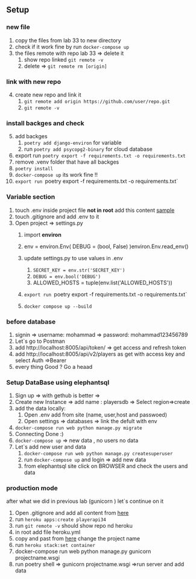 ## Setup 

### new file 
1. copy the files from lab 33 to new directory
2. check if it work fine by run `docker-compose up `
3. the files remote with repo lab 33 => delete it 
   1. show repo linked `git remote -v` 
   2. delete => `git remote rm [origin]`
### link with new repo 
4. create new repo and link it  
   1. `git remote add origin https://github.com/user/repo.git`
   2. `git remote -v`
### install backges and check  
5. add backges
   1. `poetry add django-environ` for variable 
   2. run `poetry add psycopg2-binary` for cloud database
6. export run `poetry export -f requirements.txt -o requirements.txt`
7. remove .venv folder that have all backges 
8. `poetry install` 
9. `docker-compose up` its work fine !!
10. `export run `poetry export -f requirements.txt -o requirements.txt`
### Variable section
1. touch .env inside project file **not in root** add this content [sample](https://github.com/codefellows/python-401-api-quickstart/blob/main/project/.env.sample)
2. touch .gitignore and add .env to it
3. Open project => settings.py 
   1. import **environ** 
   2. env = environ.Env(
    DEBUG = (bool, False)
)environ.Env.read_env()

    3. update settings.py to use values in .env
       1.  `SECRET_KEY = env.str('SECRET_KEY')`
       2.  `DEBUG = env.bool('DEBUG')`
       3.  ALLOWED_HOSTS = tuple(env.list('ALLOWED_HOSTS'))

    4. `export run `poetry export -f requirements.txt -o requirements.txt`
    5. `docker compose up --build` 
### before database
1. signin => username: mohammad => password: mohammad123456789
2. Let`s go to Postman
3. add http://localhost:8005/api/token/ => get access and refresh token
4. add http://localhost:8005/api/v2/players as get with access key and select Auth =>Bearer 
5. every thing Good ? Go a heaad
### Setup DataBase using elephantsql
1. Sign up => with gethub is better => 
2. Create new Instance => add name  : playersdb => Select region=>create 
3. add the data locally:
   1.  Open .env add from site (name, user,host and passwoed)
   2.  Open settings => databases => link the defult with env 
4. `docker-compose run web python manage.py migrate`
5. Connecting Done :)
6. `docker-compose up` => new data , no users no data 
7. Let`s add new user and data
   1. `docker-compose run web python manage.py createsuperuser`
   2. run `docker-compose up` and login => add new data
   3. from elephantsql site click on BROWSER and check the users and data  

### production mode
after what we did in previous lab (gunicorn ) let`s continue on it
1. Open .gitignore and add all content from [here](https://github.com/LTUC/blogpostsapid4/blob/master/.gitignore)
2. run `heroku apps:create playerapi34`
3. run `git remote -v` should show repo nd heroku 
4. in root add file heroku.yml 
5. copy and past from [here](https://github.com/LTUC/blogpostsapid4/blob/master/heroku.yml) change the project name 
6. run `heroku stack:set container`
7. docker-compose run web python manage.py gunicorn projectname.wsgi 
8. run poetry shell => gunicorn projectname.wsgi =>run server and add data 
